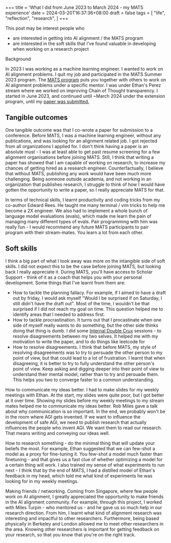 +++
title = 'What I did from June 2023 to March 2024 - my MATS experience'
date = 2024-03-20T16:37:36+08:00
draft = false
tags = [
    "life",
    "reflection",
    "research",
]
+++


This post may be interest people who
- are interested in getting into AI alignment / the MATS program
- are interested in the soft skills that I've found valuable in developing when working on a research project

Background

In 2023 I was working as a machine learning engineer. I wanted to work on AI alignment problems. I quit my job and participated in the MATS Summer 2023 program. The [MATS program](https://www.matsprogram.org) puts you together with others to work on AI alignment problems under a specific mentor. 
I was under Ethan's Perez stream where we worked on improving Chain of Thought transparency. I started in June 2023, and continued until ~March 2024 under the extension program, until my [paper was submitted.](https://arxiv.org/abs/2403.05518)



## Tangible outcomes
One tangible outcome was that I co-wrote a paper for submission to a conference.  Before MATS, I was a machine learning engineer, without any publications, and was looking for an alignment related job. I got rejected from all organizations I applied for. I don't think having a paper is an absolute must - I was at least able to get past resume screening for a few alignment organisations before joining MATS. Still, I think that writing a paper has showed that I am capable of working on research, to increase my chances of getting hired as a research engineer. Counterfactually, I believe that without MATS, publishing any work would have been much more challenging. Being someone outside academia, and not working in an organization that publishes research, I struggle to think of how I would have gotten the opportunity to write a paper, so I really appreciate MATS for that.

In terms of technical skills, I learnt productivity and coding tricks from my co-author Edward Rees. He taught me many terminal / vim tricks to help me become a 2X engineer. We also had to implement a whole bunch of language model evaluations (evals), which made me learn the pain of managing many different types of evals. Pair programming with him was really fun - I would recommend any future MATS participants to pair program with their stream-mates. You learn a lot from each other.


## Soft skills
I think a big part of what I took away was more on the intangible side of soft skills. I did not expect this to be the case before joining MATS, but looking back I really appreciate it. During MATS, you'll have access to Scholar Support - think of it as a coach that helps you with your personal development. Some things that I've learnt from them are:
- How to tackle the planning fallacy. For example, if I aimed to have a draft out by friday, I would ask myself "Would I be surprised if on Saturday, I still didn't have the draft out". Most of the time, I wouldn't be that surprised if I did not reach my goal on time. This question helped me to identify areas that I needed to address first.
- How to tackle procrastination. It turns out that I procastinate when one side of myself really wants to do something, but the other side thinks doing that thing is dumb. I did some [Internal Double Crux](https://www.lesswrong.com/tag/internal-double-crux) sessions - to resolve disagreements between my two selves. It helped me with my motivation to write the paper, and to do things like leetcode for 
- How to resolve disagreements. I think that before MATS, my style of resolving disagreements was to try to persuade the other person to my point of view, but that could lead to a lot of frustration. I learnt that when disagreeing, it is better to try to fully understand the other person's point of view. Keep asking and digging deeper into their point of view to understand their mental model, rather than to try and persuade them. This helps you two to converge faster to a common understanding.

How to communicate my ideas better. I had to make slides for my weekly meetings with Ethan. At the start, my slides were quite poor, but I got better at it over time. Showing my slides before my weekly meetings to my stream mates helped me to communicate my ideas better. Rob Miles gave a talk about why communication is so important. In the end, we probably won't be in the room where AGI gets invented. If we want to influence the development of safe AGI, we need to publish research that actually influences the people who invent AGI. We want them to read our research. That means writing and conveying our ideas well.

How to research something - do the minimal thing that will update your beliefs the most. For example, Ethan suggested that we can few-shot a model as a proxy for fine-tuning it. You few-shot a model much faster than finetuning - and that gives us a fast clue of whether optimizing a model for a certain thing will work. I also trained my sense of what experiments to run next -  I think that by the end of MATS, I had a distilled model of Ethan's feedback in my head, which told me what kind of experiments he was looking for in my weekly meetings.

Making friends / networking. Coming from Singapore, where few people work on AI alignment, I greatly appreciated the opportunity to make friends in the AI alignment community. For example, through this project, I worked with Miles Turpin - who mentored us - and he gave us so much help in our research direction. From him, I learnt what kind of alignment research was interesting and impactful to other researchers. Furthermore, being based physically in Berkeley and London allowed me to meet other researchers in the area. Knowing other researchers is important for getting feedback on your research, so that you know that you're on the right track.

<!-- Softskills - Comunication, making slides. Rob Miles gave a talk about why communication is so important. In the end, we probably won't be in the room where AGI gets invented. If we want to influence the development of safe AGI, we need to publish research that actually influences the people who invent AGI. We want them to read our research. That means writing and conveying our ideas well.  -->

<!-- Soft-skills Scholar support tricks. I had and have issues with the planning fallacy, procrastination and motivation. For example, I dislike writing and leetcode.  -->

 <!-- "Would you be surprised if you didn't actually complete this on time". When disagreeing with someone, try to fully understand their point of view. Keep asking and digging deeper into their point of view to understand their mental model. -->

<!-- trained my sense of what experiments to run next. At the end of serimats I felt like i had a good internal version of ethan-haiku that would tell me what ethan was looking for in my weekly meetings. -->

<!-- Geographical distance. network

friends.

Writing a paper. 

Evals being painful. -->



<!-- Tips for those working on MATs projects

Pair programming
Be clear about how long everyone can / expect each other to commit. I think joining SERIMATs and early on in the project, on I thought that we would finish sometime in early january, so had made plans based on that. Miles (from what I understand) expected that we’ll probably finish in february ++ after writing. When I realised that the project would probably get delayed to feb ++ back in december, I felt stressed about it because of the rescheduling of plans. I feel that if we (all team members) communicated early on when we expected to finish, when we can commit until, could have made planning and scheduling easier. So takeaway for future projects could be telling scholars that “don’t expect to finish on time”.
Sharing motivations / aims. This may be hard depending on how vulnerable we can be. E.g. For me, I feel like writing a B+ paper is good enough (80-20) in terms of giving me research experience, looking nice on my resume, and contributing to alignment. On the other hand, if the research I’ve done was not high quality enough, and led to making only an alignment forum post instead, it would have been more disappointing. Yet, making a A+ paper (like making sure it would be top tier conference quality) feels less efficient to me in terms of time spent (in terms of impact in my area + actual research output). I think sharing motivations early on can help align expectations of how much time / effort we want to put in. E.g. early on I was quite sceptical of having to submit to a conference, because I was sceptical about what we were going to get out of it, in exchange for the effort spent. Miles did tell me that sharing alignment research on a peer reviewed channel helps communicate our ideas in a much wider audience, which I now agree with. Although if I did another round of SERIMATs, now that I already have written a paper, that is sufficient for my career capital. I may infact try the alignment forum route (lol), because I feel that its a much faster route of getting public feedback / communicating results? Like maybe could get a post out in 2 months rather than 6+ months. I feel that time taken is important to consider, because I feel like sometimes the next iteration of models just makes everything obselete? Takeaway: Get teammates to say what they want out of the project.
Sequentially commiting. -->





